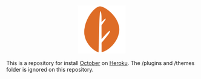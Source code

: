 <p align="center">
    <img src="https://github.com/octobercms/october/blob/master/themes/demo/assets/images/october.png?raw=true" alt="October" width="25%" height="25%" />
</p>

This is a repository for install [October](http://octobercms.com) on [Heroku](https://www.heroku.com/). The /plugins and /themes folder is ignored on this repository.
